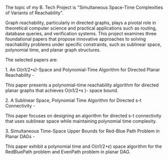 The topic of my B. Tech Project is "Simultaneous Space-Time Complexities of Variants of Reachability".

Graph reachability, particularly in directed graphs, plays a pivotal role in theoretical computer science and practical applications such as routing, database queries, and verification systems. This project examines three foundational papers that propose innovative approaches to solving reachability problems under specific constraints, such as sublinear space, polynomial time, and planar graph structures.

The selected papers are:

<p>1.​ An O(n1/2+ϵ)-Space and Polynomial-Time Algorithm for Directed Planar Reachability -</p> This paper presents a polynomial-time reachability algorithm for directed planar graphs that achieves O(n1/2+ϵ )- space bound.​

<p>2.​ A Sublinear Space, Polynomial Time Algorithm for Directed s-t Connectivity -</p> This paper focuses on designing an algorithm for directed s-t connectivity that uses sublinear space while maintaining polynomial time complexity.​

<p>3.​ Simultaneous Time-Space Upper Bounds for Red-Blue Path Problem in Planar DAGs -</p> This paper exhibit a polynomial time and O(n1/2+ϵ) space algorithm for the RedBluePath problem and EvenPath problem in planar DAG.